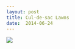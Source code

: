 ```yaml
---
layout: post
title: Cul-de-sac Lawns
date:  2014-06-24
---
```


![](https://c2.staticflickr.com/6/5486/14476870986_d4ec1cd265_z_d.jpg)